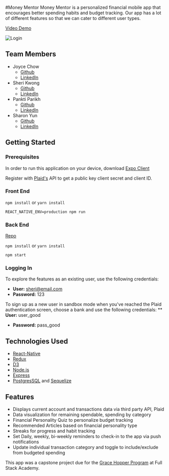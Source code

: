 #Money Mentor
Money Mentor is a personalized financial mobile app that encourages better spending habits and budget tracking. Our app has a lot of different features so that we can cater to different user types.

[Video Demo](https://youtu.be/Otmr110CNCM)


![Login]()

## Team Members
* Joyce Chow
  * [Github](https://github.com/joycecyoj)
  * [LinkedIn](https://www.linkedin.com/in/joyce-chow1/)
* Sheri Kwong
  * [Github](https://github.com/sherikwong)
  * [LinkedIn](https://www.linkedin.com/in/sheri-kwong/)
* Pankti Parikh
  * [Github](https://github.com/panktip15)
  * [LinkedIn](www.linkedin.com/in/panktip15)
* Sharon Yun
  * [Github](https://github.com/sharonyun11)
  * [LinkedIn](www.linkedin.com/in/sharonyun11)


## Getting Started
### Prerequisites
In order to run this application on your device, download [Expo Client](https://itunes.apple.com/us/app/expo-client/id982107779?mt=8)

Register with [Plaid's](https://plaid.com/) API to get a public key client secret and client ID.

### Front End
```npm install```
or
```yarn install```

```REACT_NATIVE_ENV=production npm run```

### Back End
[Repo](https://github.com/Money-Mentor/money-mentor-backend)

```npm install```
or
```yarn install```

```npm start```

### Logging In
To explore the features as an existing user, use the following credentials:
* **User:** sheri@email.com
* **Password:** 123

To sign up as a new user in sandbox mode when you've reached the Plaid authentication screen, choose a bank and use the following credentials:
** **User:** user_good
* **Password:** pass_good

## Technologies Used
* [React-Native](https://facebook.github.io/react-native/)
* [Redux](https://redux.js.org/)
* [D3](https://d3js.org/)
* [Node.js](https://nodejs.org/en/)
* [Express](https://expressjs.com/)
* [PostgresSQL](https://www.postgresql.org/) and [Sequelize](http://docs.sequelizejs.com/)


## Features
* Displays current account and transactions data via third party API, Plaid
* Data visualization for remaining spendable, spending by category
* Financial Personality Quiz to personalize budget tracking
* Recommended Articles based on financial personality type
* Streaks for progress and habit tracking
* Set Daily, weekly, bi-weekly reminders to check-in to the app via push notifications
* Update individual transaction category and toggle to include/exclude from budgeted spending

This app was a capstone project due for the [Grace Hopper Program]((https://www.gracehopper.com/)) at Full Stack Academy.
